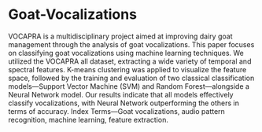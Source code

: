 # Goat-Vocalizations
VOCAPRA is a multidisciplinary project aimed at improving dairy goat management through the analysis of goat vocalizations.
This paper focuses on classifying goat vocalizations using machine learning techniques.
We utilized the VOCAPRA all dataset, extracting a wide variety of temporal and spectral features.
K-means clustering was applied to visualize the feature space, followed by the training and evaluation of two classical classification models—Support Vector Machine (SVM) and Random Forest—alongside a Neural Network model.
Our results indicate that all models effectively classify vocalizations, with Neural Network outperforming the others in terms of accuracy.
Index Terms—Goat vocalizations, audio pattern recognition, machine learning, feature extraction.
